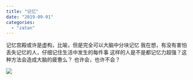```yaml
---
title: "记忆"
date: "2019-09-01"
categories: 
  - "zatan"
---
```


记忆宫殿或许是虚构，比喻，但是完全可以大脑中分块记忆 我在想，有没有害怕丢失记忆的人，仔细记住生活中发生的每件事 这样的人是不是都记忆力超强？这种方法会造成大脑的疲惫么？ 也许会，也许不会？

![](images/img_20190901_223815990001577148752883-3.jpg)
